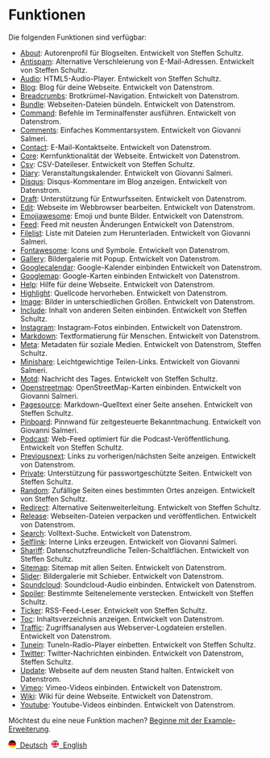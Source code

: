 Funktionen
==========

Die folgenden Funktionen sind verfügbar:

* [About](https://github.com/schulle4u/yellow-extensions-schulle4u/tree/master/about):
  Autorenprofil für Blogseiten. Entwickelt von Steffen Schultz.
* [Antispam](https://github.com/schulle4u/yellow-extensions-schulle4u/tree/master/antispam):
  Alternative Verschleierung von E-Mail-Adressen. Entwickelt von Steffen Schultz.
* [Audio](https://github.com/schulle4u/yellow-extensions-schulle4u/tree/master/audio):
  HTML5-Audio-Player. Entwickelt von Steffen Schultz.
* [Blog](https://github.com/datenstrom/yellow-extensions/tree/master/features/blog): 
  Blog für deine Webseite. Entwickelt von Datenstrom.
* [Breadcrumbs](https://github.com/datenstrom/yellow-extensions/tree/master/features/breadcrumbs): 
  Brotkrümel-Navigation. Entwickelt von Datenstrom.
* [Bundle](https://github.com/datenstrom/yellow-extensions/tree/master/features/bundle): 
  Webseiten-Dateien bündeln. Entwickelt von Datenstrom.
* [Command](https://github.com/datenstrom/yellow-extensions/tree/master/features/command): 
  Befehle im Terminalfenster ausführen. Entwickelt von Datenstrom.
* [Comments](https://github.com/GiovanniSalmeri/yellow-comments):
  Einfaches Kommentarsystem. Entwickelt von Giovanni Salmeri.
* [Contact](https://github.com/datenstrom/yellow-extensions/tree/master/features/contact): 
  E-Mail-Kontaktseite. Entwickelt von Datenstrom.
* [Core](https://github.com/datenstrom/yellow-extensions/tree/master/features/core): 
  Kernfunktionalität der Webseite. Entwickelt von Datenstrom.
* [Csv](https://github.com/schulle4u/yellow-extensions-schulle4u/tree/master/csv):
  CSV-Dateileser. Entwickelt von Steffen Schultz.
* [Diary](https://github.com/GiovanniSalmeri/yellow-diary):
  Veranstaltungskalender. Entwickelt von Giovanni Salmeri.
* [Disqus](https://github.com/datenstrom/yellow-extensions/tree/master/features/disqus): 
  Disqus-Kommentare im Blog anzeigen. Entwickelt von Datenstrom.
* [Draft](https://github.com/datenstrom/yellow-extensions/tree/master/features/draft): 
  Unterstützung für Entwurfsseiten. Entwickelt von Datenstrom.
* [Edit](https://github.com/datenstrom/yellow-extensions/tree/master/features/edit): 
  Webseite im Webbrowser bearbeiten. Entwickelt von Datenstrom.
* [Emojiawesome](https://github.com/datenstrom/yellow-extensions/tree/master/features/emojiawesome): 
  Emoji und bunte Bilder. Entwickelt von Datenstrom.
* [Feed](https://github.com/datenstrom/yellow-extensions/tree/master/features/feed): 
  Feed mit neusten Änderungen Entwickelt von Datenstrom.
* [Filelist](https://github.com/GiovanniSalmeri/yellow-filelist):
  Liste mit Dateien zum Herunterladen. Entwickelt von Giovanni Salmeri.
* [Fontawesome](https://github.com/datenstrom/yellow-extensions/tree/master/features/fontawesome): 
  Icons und Symbole. Entwickelt von Datenstrom.
* [Gallery](https://github.com/datenstrom/yellow-extensions/tree/master/features/gallery): 
  Bildergalerie mit Popup. Entwickelt von Datenstrom.
* [Googlecalendar](https://github.com/datenstrom/yellow-extensions/tree/master/features/googlecalendar): 
  Google-Kalender einbinden Entwickelt von Datenstrom.
* [Googlemap](https://github.com/datenstrom/yellow-extensions/tree/master/features/googlemap): 
  Google-Karten einbinden Entwickelt von Datenstrom.
* [Help](https://github.com/datenstrom/yellow-extensions/tree/master/features/help): 
  Hilfe für deine Webseite. Entwickelt von Datenstrom.
* [Highlight](https://github.com/datenstrom/yellow-extensions/tree/master/features/highlight): 
  Quellcode hervorheben. Entwickelt von Datenstrom.
* [Image](https://github.com/datenstrom/yellow-extensions/tree/master/features/image): 
  Bilder in unterschiedlichen Größen. Entwickelt von Datenstrom.
* [Include](https://github.com/schulle4u/yellow-extensions-schulle4u/tree/master/include): 
  Inhalt von anderen Seiten einbinden. Entwickelt von Steffen Schultz.
* [Instagram](https://github.com/datenstrom/yellow-extensions/tree/master/features/instagram): 
  Instagram-Fotos einbinden. Entwickelt von Datenstrom.
* [Markdown](https://github.com/datenstrom/yellow-extensions/tree/master/features/markdown): 
  Textformatierung für Menschen. Entwickelt von Datenstrom.
* [Meta](https://github.com/datenstrom/yellow-extensions/tree/master/features/meta):
  Metadaten für soziale Medien. Entwickelt von Datenstrom, Steffen Schultz.
* [Minishare](https://github.com/GiovanniSalmeri/yellow-minishare):
  Leichtgewichtige Teilen-Links. Entwickelt von Giovanni Salmeri.
* [Motd](https://github.com/schulle4u/yellow-extensions-schulle4u/tree/master/motd):
  Nachricht des Tages. Entwickelt von Steffen Schultz.
* [Openstreetmap](https://github.com/GiovanniSalmeri/yellow-openstreetmap):
  OpenStreetMap-Karten einbinden. Entwickelt von Giovanni Salmeri.
* [Pagesource](https://github.com/schulle4u/yellow-extensions-schulle4u/tree/master/pagesource): 
  Markdown-Quelltext einer Seite ansehen. Entwickelt von Steffen Schultz.
* [Pinboard](https://github.com/GiovanniSalmeri/yellow-pinboard):
  Pinnwand für zeitgesteuerte Bekanntmachung. Entwickelt von Giovanni Salmeri.
* [Podcast](https://github.com/schulle4u/yellow-extensions-schulle4u/tree/master/podcast): 
  Web-Feed optimiert für die Podcast-Veröffentlichung. Entwickelt von Steffen Schultz.
* [Previousnext](https://github.com/datenstrom/yellow-extensions/tree/master/features/previousnext): 
  Links zu vorherigen/nächsten Seite anzeigen. Entwickelt von Datenstrom.
* [Private](https://github.com/schulle4u/yellow-extensions-schulle4u/tree/master/private): 
  Unterstützung für passwortgeschützte Seiten. Entwickelt von Steffen Schultz.
* [Random](https://github.com/schulle4u/yellow-extensions-schulle4u/tree/master/random): 
  Zufällige Seiten eines bestimmten Ortes anzeigen. Entwickelt von Steffen Schultz.
* [Redirect](https://github.com/schulle4u/yellow-extensions-schulle4u/tree/master/redirect): 
  Alternative Seitenweiterleitung. Entwickelt von Steffen Schultz.
* [Release](https://github.com/datenstrom/yellow-extensions/tree/master/features/release): 
  Webseiten-Dateien verpacken und veröffentlichen. Entwickelt von Datenstrom.
* [Search](https://github.com/datenstrom/yellow-extensions/tree/master/features/search): 
  Volltext-Suche. Entwickelt von Datenstrom.
* [Selflink](https://github.com/GiovanniSalmeri/yellow-selflink):
  Interne Links erzeugen. Entwickelt von Giovanni Salmeri.
* [Shariff](https://github.com/schulle4u/yellow-extensions-schulle4u/tree/master/shariff):
  Datenschutzfreundliche Teilen-Schaltflächen. Entwickelt von Steffen Schultz.
* [Sitemap](https://github.com/datenstrom/yellow-extensions/tree/master/features/sitemap): 
  Sitemap mit allen Seiten. Entwickelt von Datenstrom.
* [Slider](https://github.com/datenstrom/yellow-extensions/tree/master/features/slider): 
  Bildergalerie mit Schieber. Entwickelt von Datenstrom.
* [Soundcloud](https://github.com/datenstrom/yellow-extensions/tree/master/features/soundcloud): 
  Soundcloud-Audio einbinden. Entwickelt von Datenstrom.
* [Spoiler](https://github.com/schulle4u/yellow-extensions-schulle4u/tree/master/spoiler):
  Bestimmte Seitenelemente verstecken. Entwickelt von Steffen Schultz.
* [Ticker](https://github.com/schulle4u/yellow-extensions-schulle4u/tree/master/ticker): 
  RSS-Feed-Leser. Entwickelt von Steffen Schultz.
* [Toc](https://github.com/datenstrom/yellow-extensions/tree/master/features/toc): 
  Inhaltsverzeichnis anzeigen. Entwickelt von Datenstrom.
* [Traffic](https://github.com/datenstrom/yellow-extensions/tree/master/features/traffic): 
  Zugriffsanalysen aus Webserver-Logdateien erstellen. Entwickelt von Datenstrom.
* [Tunein](https://github.com/schulle4u/yellow-extensions-schulle4u/tree/master/tunein): 
  TuneIn-Radio-Player einbetten. Entwickelt von Steffen Schultz.
* [Twitter](https://github.com/datenstrom/yellow-extensions/tree/master/features/twitter): 
  Twitter-Nachrichten einbinden. Entwickelt von Datenstrom, Steffen Schultz.
* [Update](https://github.com/datenstrom/yellow-extensions/tree/master/features/update): 
  Webseite auf dem neusten Stand halten. Entwickelt von Datenstrom.
* [Vimeo](https://github.com/datenstrom/yellow-extensions/tree/master/features/vimeo): 
  Vimeo-Videos einbinden. Entwickelt von Datenstrom.
* [Wiki](https://github.com/datenstrom/yellow-extensions/tree/master/features/wiki): 
  Wiki für deine Webseite. Entwickelt von Datenstrom.
* [Youtube](https://github.com/datenstrom/yellow-extensions/tree/master/features/youtube): 
  Youtube-Videos einbinden. Entwickelt von Datenstrom.

Möchtest du eine neue Funktion machen? [Beginne mit der Example-Erweiterung](https://github.com/schulle4u/yellow-extension-example).

<p>
<a href="README-de.md"><img src="https://raw.githubusercontent.com/datenstrom/yellow-extensions/master/features/help/language-de.png" width="15" height="15" alt="Deutsch">&nbsp; Deutsch</a>&nbsp;
<a href="README.md"><img src="https://raw.githubusercontent.com/datenstrom/yellow-extensions/master/features/help/language-en.png" width="15" height="15" alt="English">&nbsp; English</a>&nbsp;
</p>
